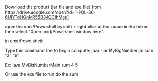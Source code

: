Download the product (jar file and exe file) from https://drive.google.com/open?id=1-9QL-36-6UlYTdHGnMR55B34QCIhMgs1

open the cmd/Powershell by shift + right click 
at the space in the folder then select "Open cmd/Powershell window here".



In cmd/Powershell:

Type this command line to begin compute: java -jar MyBigNumber.jar sum "a" "b"

Ex: java MyBigNumberMain sum 4 5

Or use the exe file to run do the sum
